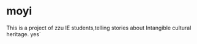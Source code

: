 # moyi
This is a project of zzu IE students,telling stories about Intangible cultural heritage. yes`
